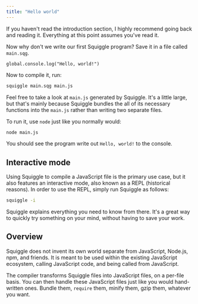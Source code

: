 ```yaml
---
title: "Hello world"
---
```


If you haven't read the introduction section, I highly recommend going back and reading it. Everything at this point assumes you've read it.

Now why don't we write our first Squiggle program? Save it in a file called `main.sqg`.

```squiggle
global.console.log("Hello, world!")
```

Now to compile it, run:

```bash
squiggle main.sqg main.js
```

Feel free to take a look at `main.js` generated by Squiggle. It's a little large, but that's mainly because Squiggle bundles the all of its necessary functions into the `main.js` rather than writing two separate files.

To run it, use `node` just like you normally would:

```bash
node main.js
```

You should see the program write out `Hello, world!` to the console.

## Interactive mode

Using Squiggle to compile a JavaScript file is the primary use case, but it also features an interactive mode, also known as a REPL (historical reasons). In order to use the REPL, simply run Squiggle as follows:

```bash
squiggle -i
```

Squiggle explains everything you need to know from there. It's a great way to quickly try something on your mind, without having to save your work.

## Overview

Squiggle does not invent its own world separate from JavaScript, Node.js, npm, and friends. It is meant to be used within the existing JavaScript ecosystem, calling JavaScript code, and being called from JavaScript.

The compiler transforms Squiggle files into JavaScript files, on a per-file basis. You can then handle these JavaScript files just like you would hand-written ones. Bundle them, `require` them, minify them, gzip them, whatever you want.

